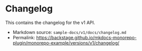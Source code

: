 # Changelog

This contains the changelog for the v1 API.

- Markdown source: `sample-docs/v1/docs/changelog.md`
- Permalink: <https://backstage.github.io/mkdocs-monorepo-plugin/monorepo-example/versions/v1/changelog/>